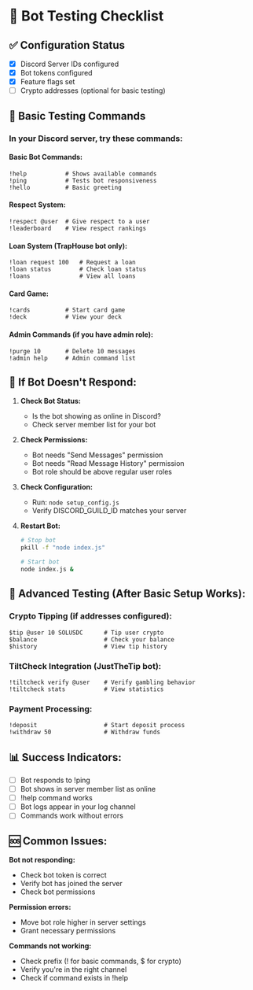 # 🎯 Bot Testing Checklist

## ✅ Configuration Status
- [x] Discord Server IDs configured
- [x] Bot tokens configured  
- [x] Feature flags set
- [ ] Crypto addresses (optional for basic testing)

## 🧪 Basic Testing Commands

### In your Discord server, try these commands:

#### Basic Bot Commands:
```
!help           # Shows available commands
!ping           # Tests bot responsiveness
!hello          # Basic greeting
```

#### Respect System:
```
!respect @user  # Give respect to a user
!leaderboard    # View respect rankings
```

#### Loan System (TrapHouse bot only):
```
!loan request 100   # Request a loan
!loan status        # Check loan status
!loans              # View all loans
```

#### Card Game:
```
!cards          # Start card game
!deck           # View your deck
```

#### Admin Commands (if you have admin role):
```
!purge 10       # Delete 10 messages
!admin help     # Admin command list
```

## 🔧 If Bot Doesn't Respond:

1. **Check Bot Status:**
   - Is the bot showing as online in Discord?
   - Check server member list for your bot

2. **Check Permissions:**
   - Bot needs "Send Messages" permission
   - Bot needs "Read Message History" permission
   - Bot role should be above regular user roles

3. **Check Configuration:**
   - Run: `node setup_config.js`
   - Verify DISCORD_GUILD_ID matches your server

4. **Restart Bot:**
   ```bash
   # Stop bot
   pkill -f "node index.js"
   
   # Start bot
   node index.js &
   ```

## 🚀 Advanced Testing (After Basic Setup Works):

### Crypto Tipping (if addresses configured):
```
$tip @user 10 SOLUSDC      # Tip user crypto
$balance                   # Check your balance
$history                   # View tip history
```

### TiltCheck Integration (JustTheTip bot):
```
!tiltcheck verify @user    # Verify gambling behavior
!tiltcheck stats           # View statistics
```

### Payment Processing:
```
!deposit                   # Start deposit process
!withdraw 50               # Withdraw funds
```

## 📊 Success Indicators:

- [ ] Bot responds to !ping
- [ ] Bot shows in server member list as online
- [ ] !help command works
- [ ] Bot logs appear in your log channel
- [ ] Commands work without errors

## 🆘 Common Issues:

**Bot not responding:**
- Check bot token is correct
- Verify bot has joined the server
- Check bot permissions

**Permission errors:**
- Move bot role higher in server settings
- Grant necessary permissions

**Commands not working:**
- Check prefix (! for basic commands, $ for crypto)
- Verify you're in the right channel
- Check if command exists in !help
